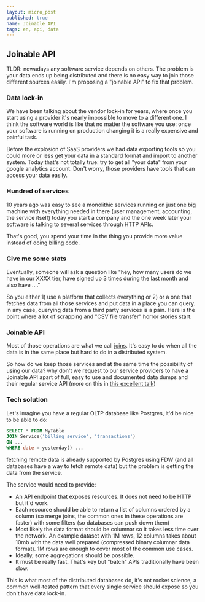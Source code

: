 ```yaml
---
layout: micro_post
published: true
name: Joinable API
tags: en, api, data
---
```


## Joinable API

TLDR: nowadays any software service depends on others. The problem is your data ends up being
distributed and there is no easy way to join those different sources easily. I'm proposing a
"joinable API" to fix that problem.

### Data lock-in

We have been talking about the vendor lock-in for years, where once you start using a provider it's
nearly impossible to move to a different one. I think the software world is like that no matter the
software you use: once your software is running on production changing it is a really expensive and painful task.

Before the explosion of SaaS providers we had data exporting tools so you could more or less get your data in a standard format and import to
another system. Today that's not totally true: try to get all "your data" from your google analytics
account. Don't worry, those providers have tools that can access your data easily.

### Hundred of services

10 years ago was easy to see a monolithic services running on just one big machine
with everything needed in there (user management, accounting, the service itself) today you start a company and
the one week later your software is talking to several services through HTTP APIs.

That's good, you spend your time in the thing you provide more value instead of doing billing code.

### Give me some stats

Eventually, someone will ask a question like "hey, how many users do we have in our XXXX tier, have
signed up 3 times during the last month and also have ...."

So you either 1) use a platform that collects everything or 2) or a one that fetches data from all those services and put data in a place you can query. in any case, querying data from a third party services is a pain. Here is the point where a lot of scrapping and "CSV file transfer" horror stories start.

### Joinable API

Most of those operations are what we call [joins](https://en.wikipedia.org/wiki/Join_(SQL)). It's
easy to do when all the data is in the same place but hard to do in a distributed system.

So how do we keep those services and at the same time the possibility of using our data?
why don't we request to our service providers to have a Joinable API apart of full, easy to use and
documented data dumps and their regular service API (more on this in [this excellent talk](https://www.youtube.com/watch?v=NQ5_NnrBHjo))

### Tech solution

Let's imagine you have a regular OLTP database like Postgres, it'd be nice to be able to do:

```sql
SELECT * FROM MyTable 
JOIN Service('billing service', 'transactions')
ON ... 
WHERE date = yesterday() ...
```

fetching remote data is already supported by Postgres using FDW (and all databases have a way to fetch remote data)
but the problem is getting the data from the service.

The service would need to provide:

- An API endpoint that exposes resources. It does not need to be HTTP but it'd work.
- Each resource should be able to return a list of columns ordered by a column (so merge joins, the
  common ones in these operations are faster) with some filters (so databases can push down them)
- Most likely the data format should be columnar so it takes less time over the network. An example dataset with 1M rows, 12 columns takes about 10mb with the data well prepared (compressed binary columnar data format). 1M rows are enough to cover most of the common use cases.
- Ideally, some aggregations should be possible.
- It must be really fast. That's key but "batch" APIs traditionally have been slow.

This is what most of the distributed databases do, it's not rocket science, a common well-tested pattern that
every single service should expose so you don't have data lock-in.



